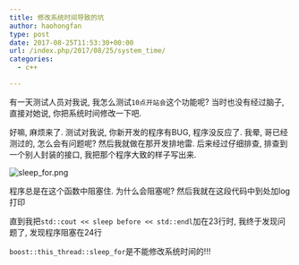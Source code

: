 ```yaml
---
title: 修改系统时间导致的坑
author: haohongfan
type: post
date: 2017-08-25T11:53:30+00:00
url: /index.php/2017/08/25/system_time/
categories:
  - c++

---
```

有一天测试人员对我说, 我怎么测试`10点开站会`这个功能呢? 当时也没有经过脑子, 直接对她说, 你把系统时间修改一下吧.

好嘛, 麻烦来了. 测试对我说, 你新开发的程序有BUG, 程序没反应了. 我晕, 哥已经测过的, 怎么会有问题呢? 然后我就做在那开发排地雷. 后来经过仔细排查, 排查到一个别人封装的接口, 我把那个程序大致的样子写出来.

![sleep_for.png](http://images.haohongfan.com/1595110-357257f58ddb1a40.png?imageView2/2/w/800/h/500)

程序总是在这个函数中阻塞住. 为什么会阻塞呢? 然后我就在这段代码中到处加log打印

直到我把`std::cout << sleep before << std::endl`加在23行时, 我终于发现问题了, 发现程序阻塞在24行

`boost::this_thread::sleep_for`是不能修改系统时间的!!!
